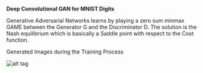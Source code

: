**Deep Convolutional GAN for MNIST Digits**


Generative Adversarial Networks learns by playing a zero sum minmax GAME between the Generator G and the Discriminator D.
The solution is the Nash equilibrium which is basically a Saddle point with respect to the Cost function.


Generated Images during the Training Process 

![alt tag](https://github.com/santanupattanayak1/ML_DS_Catalog-/tree/master/DCGAN%20for%20MNIST/DCGAN%20MNIST%20training%20images%20evolution/gan_mnist.gif)








